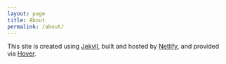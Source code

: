 ```yaml
---
layout: page
title: About
permalink: /about/
---
```


This site is created using [Jekyll](http://jekyllrb.com), built and hosted by  [Netlify](https://www.netlify.com), and provided via [Hover](https://www.hover.com).